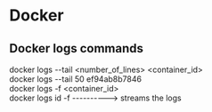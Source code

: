 # Docker
## Docker logs commands  
docker logs --tail <number_of_lines> <container_id>  
docker logs --tail 50 ef94ab8b7846  
docker logs -f <container_id>  
docker logs id -f  ----------> streams the logs  
